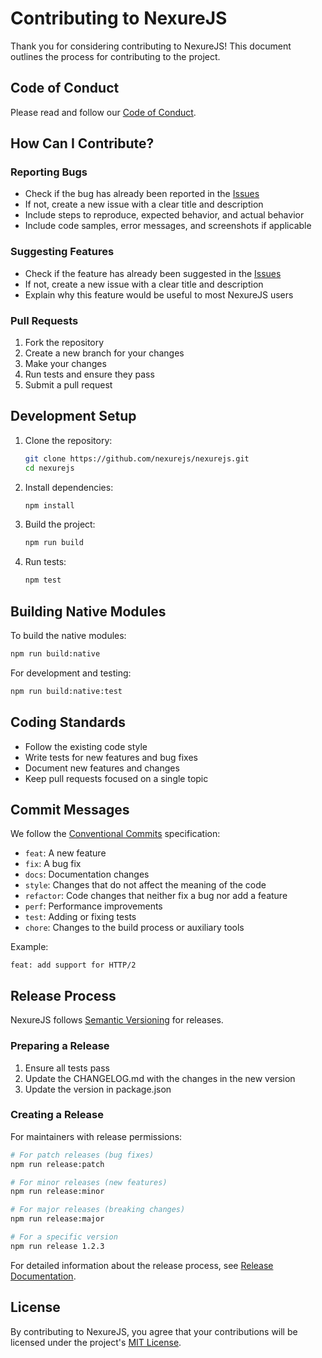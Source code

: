 # Contributing to NexureJS

Thank you for considering contributing to NexureJS! This document outlines the process for contributing to the project.

## Code of Conduct

Please read and follow our [Code of Conduct](CODE_OF_CONDUCT.md).

## How Can I Contribute?

### Reporting Bugs

- Check if the bug has already been reported in the [Issues](https://github.com/nexurejs/nexurejs/issues)
- If not, create a new issue with a clear title and description
- Include steps to reproduce, expected behavior, and actual behavior
- Include code samples, error messages, and screenshots if applicable

### Suggesting Features

- Check if the feature has already been suggested in the [Issues](https://github.com/nexurejs/nexurejs/issues)
- If not, create a new issue with a clear title and description
- Explain why this feature would be useful to most NexureJS users

### Pull Requests

1. Fork the repository
2. Create a new branch for your changes
3. Make your changes
4. Run tests and ensure they pass
5. Submit a pull request

## Development Setup

1. Clone the repository:
   ```bash
   git clone https://github.com/nexurejs/nexurejs.git
   cd nexurejs
   ```

2. Install dependencies:
   ```bash
   npm install
   ```

3. Build the project:
   ```bash
   npm run build
   ```

4. Run tests:
   ```bash
   npm test
   ```

## Building Native Modules

To build the native modules:

```bash
npm run build:native
```

For development and testing:

```bash
npm run build:native:test
```

## Coding Standards

- Follow the existing code style
- Write tests for new features and bug fixes
- Document new features and changes
- Keep pull requests focused on a single topic

## Commit Messages

We follow the [Conventional Commits](https://www.conventionalcommits.org/) specification:

- `feat`: A new feature
- `fix`: A bug fix
- `docs`: Documentation changes
- `style`: Changes that do not affect the meaning of the code
- `refactor`: Code changes that neither fix a bug nor add a feature
- `perf`: Performance improvements
- `test`: Adding or fixing tests
- `chore`: Changes to the build process or auxiliary tools

Example:
```
feat: add support for HTTP/2
```

## Release Process

NexureJS follows [Semantic Versioning](https://semver.org/) for releases.

### Preparing a Release

1. Ensure all tests pass
2. Update the CHANGELOG.md with the changes in the new version
3. Update the version in package.json

### Creating a Release

For maintainers with release permissions:

```bash
# For patch releases (bug fixes)
npm run release:patch

# For minor releases (new features)
npm run release:minor

# For major releases (breaking changes)
npm run release:major

# For a specific version
npm run release 1.2.3
```

For detailed information about the release process, see [Release Documentation](./docs/releasing.md).

## License

By contributing to NexureJS, you agree that your contributions will be licensed under the project's [MIT License](LICENSE).

